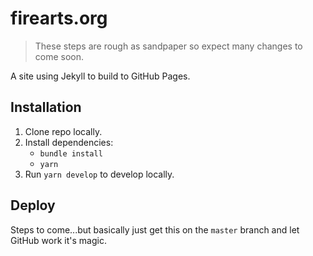 # firearts.org

> These steps are rough as sandpaper so expect many changes to come soon.

A site using Jekyll to build to GitHub Pages.

## Installation

1. Clone repo locally.
1. Install dependencies:
    - `bundle install`
    - `yarn`
1. Run `yarn develop` to develop locally.


## Deploy

Steps to come...but basically just get this on the `master` branch and let
GitHub work it's magic.


